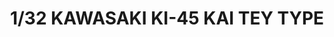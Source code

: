 ---
layout: product
title: "1/32 KAWASAKI KI-45 KAI TEY TYPE"
price: "21000" 
desc: "Plastična maketa"
img_path: "/assets/img/VOLKSWS13.webp"
brand: "ZOUKEI-MURA"
available: false
special_offer: false
new: false
soon: false
cat: "010000"
subcat: "014100"
subsubcat: "00"
sifra: "VOLKSWS13"
popular: false
---
